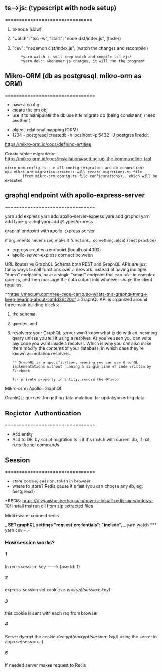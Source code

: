 ## ts-->js: (typescript with node setup)

===============================

1.  ts-node (slow)
2.  "watch": "tsc -w",
    "start": "node dist/index.js",
    (faster)

3.  "dev": "nodemon dist/index.js",
    (watch the changes and recompile )

            *yarn watch :: will keep watch and compile ts-->js*
            *yarn dev:: whenever js changes, it will run the program*

## Mikro-ORM (db as postgresql, mikro-orm as ORM)

================================

- have a config
- create the em obj
- use it to manipulate the db
  use it to migrate db (being consistent) (need another )

* object–relational mapping (ORM)
* 1234 - postgresql
  createdb -h localhost -p 5432 -U postgres lireddit

https://mikro-orm.io/docs/defining-entities

Create table:: migrations::  
 https://mikro-orm.io/docs/installation/#setting-up-the-commandline-tool

    mikro-orm.config.ts --> all config (migration and db connection)
    npx mikro-orm migration:create:: will create migrations.ts file
            (from mikro-orm.config.ts file configurations).. which will be executed

## graphql endpoint with apollo-express-server

================================

yarn add express
yarn add apollo-server-express
yarn add graphql
yarn add type-graphql
yarn add @types/express

graphql endpoint with apollo-express-server

if arguments never user, make it function(\_, something_else) (best practice)

- express creates a endpoint (localhost:4000)
- apollo-server-express connect between

URL Routes vs GraphQL Schema
both REST and GraphQL APIs are just fancy ways to call functions over a network.
instead of having multiple “dumb” endpoints, have a single “smart” endpoint that can take in complex queries, and then massage the data output into whatever shape the client requires.

\*\*https://medium.com/free-code-camp/so-whats-this-graphql-thing-i-keep-hearing-about-baf4d36c20cf
a GraphQL API is organized around three main building blocks:

1.  the schema,
2.  queries, and
3.  resolvers: your GraphQL server won’t know what to do with an
    incoming query unless you tell it using a resolver.
    As you’ve seen you can write any code you want inside a resolver.
    Which is why you can also make them modify the contents of
    your database, in which case they’re known as mutation resolvers.

        ** GraphQL is a specification, meaning you can use GraphQL implementations without running a single line of code written by Facebook.

        for private property in entity, remove the @field

Mikro-orm+Apollo+GraphQL

GraphQL:
queries: for getting data
mutation: for update/inserting data

## Register: Authentication

================================

- Add entity
- Add to DB: by script
  migration.ts:::
  if it's match with current db,
  if not, runs the sql commands

## Session

================================

- store cookie, session, token in browser
- where to store? Redis cause it's fast
  (you can choose any db, eg: postgresql)

\*REDIS:
https://divyanshushekhar.com/how-to-install-redis-on-windows-10/
install msi
run cli from zip extracted files

Middleware: connect-redis

**_ SET graphQL settings "request.credentials": "include",
_** yarn watch
\*\*\* yarn dev
-\_-

### How session works?

##### 1

In redis
session::key ---> {userId: 1}

##### 2

express-session set cookie as _encrypt(session::key)_

##### 3

this cookie is sent with each req from browser

##### 4

Server dycript the cookie _decrypt(encrypt(session::key))_ using the secret in app.use(session...)

##### 5

If needed server makes request to Redis
